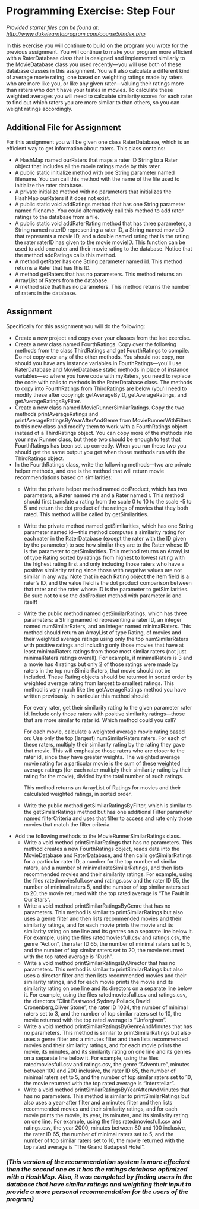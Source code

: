 # Programming Exercise: Step Four

_Provided starter files can be found at: http://www.dukelearntoprogram.com/course5/index.php_

In this exercise you will continue to build on the program you wrote for the previous assignment. You will continue to make your program more efficient with a RaterDatabase class that is designed and implemented similarly to the MovieDatabase class you used recently—you will use both of these database classes in this assignment. You will also calculate a different kind of average movie rating, one based on weighting ratings made by raters who are more like you, or like any given rater—valuing their ratings more than raters who don't have your tastes in movies. To calculate these weighted averages you will need to calculate similarity scores for each rater to find out which raters you are more similar to than others, so you can weight ratings accordingly.

## Additional File for Assignment
For this assignment you will be given one class RaterDatabase, which is an efficient way to get information about raters. This class contains:
- A HashMap named ourRaters that maps a rater ID String to a Rater object that includes all the movie ratings made by this rater. 
- A public static initialize method with one String parameter named filename. You can call this method with the name of the file used to initialize the rater database.
- A private initialize method with no parameters that initializes the HashMap ourRaters if it does not exist. 
- A public static void addRatings method that has one String parameter named filename. You could alternatively call this method to add rater ratings to the database from a file. 
- A public static void addRaterRating method that has three parameters, a String named raterID representing a rater ID, a String named movieID that represents a movie ID, and a double named rating that is the rating the rater raterID has given to the movie movieID. This function can be used to add one rater and their movie rating to the database. Notice that the method addRatings calls this method. 
- A method getRater has one String parameter named id. This method returns a Rater that has this ID. 
- A method getRaters that has no parameters. This method returns an ArrayList of Raters from the database. 
- A method size that has no parameters. This method returns the number of raters in the database. 

## Assignment
Specifically for this assignment you will do the following:
- Create a new project and copy over your classes from the last exercise.
- Create a new class named FourthRatings. Copy over the following methods from the class ThirdRatings and get FourthRatings to compile. Do not copy over any of the other methods. You should not copy, nor should you have any instance variables in FourthRatings—you'll use RaterDatabase and MovieDatabase static methods in place of instance variables—so where you have code with myRaters, you need to replace the code with calls to methods in the RaterDatabase class. The methods to copy into FourthRatings from ThirdRatings are below (you'll need to modify these after copying): getAverageByID, getAverageRatings, and getAverageRatingsByFilter.
- Create a new class named MovieRunnerSimilarRatings. Copy the two methods printAverageRatings and printAverageRatingsByYearAfterAndGenre from MovieRunnerWithFilters to this new class and modify them to work with a FourthRatings object instead of a ThirdRatings object. You can copy more of the methods into your new Runner class, but these two should be enough to test that FourthRatings has been set up correctly. When you run these two you should get the same output you get when those methods run with the ThirdRatings object.
- In the FourthRatings class, write the following methods—two are private helper methods, and one is the method that will return movie recommendations based on similarities:
  - Write the private helper method named dotProduct, which has two parameters, a Rater named me and a Rater named r. This method should first translate a rating from the scale 0 to 10 to the scale -5 to 5 and return the dot product of the ratings of movies that they both rated. This method will be called by getSimilarities.
  - Write the private method named getSimilarities, which has one String parameter named id—this method computes a similarity rating for each rater in the RaterDatabase (except the rater with the ID given by the parameter) to see how similar they are to the Rater whose ID is the parameter to getSimilarities. This method returns an ArrayList of type Rating sorted by ratings from highest to lowest rating with the highest rating first and only including those raters who have a positive similarity rating since those with negative values are not similar in any way. Note that in each Rating object the item field is a rater’s ID, and the value field is the dot product comparison between that rater and the rater whose ID is the parameter to getSimilarities. Be sure not to use the dotProduct method with parameter id and itself!
  - Write the public method named getSimilarRatings, which has three parameters: a String named id representing a rater ID, an integer named numSimilarRaters, and an integer named minimalRaters. This method should return an ArrayList of type Rating, of movies and their weighted average ratings using only the top numSimilarRaters with positive ratings and including only those movies that have at least minimalRaters ratings from those most similar raters (not just minimalRaters ratings overall). For example, if minimalRaters is 3 and a movie has 4 ratings but only 2 of those ratings were made by raters in the top numSimilarRaters, that movie should not be included. These Rating objects should be returned in sorted order by weighted average rating from largest to smallest ratings. This method is very much like the getAverageRatings method you have written previously. In particular this method should:
  
    For every rater, get their similarity rating to the given parameter rater id. Include only those raters with positive similarity ratings—those that are more similar to rater id. Which method could you call?
  
    For each movie, calculate a weighted average movie rating based on: Use only the top (largest) numSimilarRaters raters. For each of these raters, multiply their similarity rating by the rating they gave that movie. This will emphasize those raters who are closer to the rater id, since they have greater weights. The weighted average movie rating for a particular movie is the sum of these weighted average ratings (for each rater multiply their similarity rating by their rating for the movie), divided by the total number of such ratings.
    
    This method returns an ArrayList of Ratings for movies and their calculated weighted ratings, in sorted order. 
  - Write the public method getSimilarRatingsByFilter, which is similar to the getSimilarRatings method but has one additional Filter parameter named filterCriteria and uses that filter to access and rate only those movies that match the filter criteria. 
- Add the following methods to the MovieRunnerSimilarRatings class.
  - Write a void method printSimilarRatings that has no parameters. This method creates a new FourthRatings object, reads data into the MovieDatabase and RaterDatabase, and then calls getSimilarRatings for a particular rater ID, a number for the top number of similar raters, and a number of minimal rateSimilarRatings, and then lists recommended movies and their similarity ratings. For example, using the files ratedmoviesfull.csv and ratings.csv and the rater ID 65, the number of minimal raters 5, and the number of top similar raters set to 20, the movie returned with the top rated average is “The Fault in Our Stars”.
  - Write a void method printSimilarRatingsByGenre that has no parameters. This method is similar to printSimilarRatings but also uses a genre filter and then lists recommended movies and their similarity ratings, and for each movie prints the movie and its similarity rating on one line and its genres on a separate line below it. For example, using the files ratedmoviesfull.csv and ratings.csv, the genre “Action”,  the rater ID 65, the number of minimal raters set to 5, and the number of top similar raters set to 20, the movie returned with the top rated average is “Rush”.
  - Write a void method printSimilarRatingsByDirector that has no parameters. This method is similar to printSimilarRatings but also uses a director filter and then lists recommended movies and their similarity ratings, and for each movie prints the movie and its similarity rating on one line and its directors on a separate line below it. For example, using the files ratedmoviesfull.csv and ratings.csv, the directors “Clint Eastwood,Sydney Pollack,David Cronenberg,Oliver Stone”, the rater ID 1034, the number of minimal raters set to 3, and the number of top similar raters set to 10, the movie returned with the top rated average is “Unforgiven”.
  - Write a void method printSimilarRatingsByGenreAndMinutes that has no parameters. This method is similar to printSimilarRatings but also uses a genre filter and a minutes filter and then lists recommended movies and their similarity ratings, and for each movie prints the movie, its minutes, and its similarity rating on one line and its genres on a separate line below it. For example, using the files ratedmoviesfull.csv and ratings.csv, the genre “Adventure”,  minutes between 100 and 200 inclusive, the rater ID 65, the number of minimal raters set to 5, and the number of top similar raters set to 10, the movie returned with the top rated average is “Interstellar”.
  - Write a void method printSimilarRatingsByYearAfterAndMinutes that has no parameters. This method is similar to printSimilarRatings but also uses a year-after filter and a minutes filter and then lists recommended movies and their similarity ratings, and for each movie prints the movie, its year, its minutes, and its similarity rating on one line. For example, using the files ratedmoviesfull.csv and ratings.csv, the year 2000, minutes between 80 and 100 inclusive, the rater ID 65, the number of minimal raters set to 5, and the number of top similar raters set to 10, the movie returned with the top rated average is “The Grand Budapest Hotel”.

### _(This version of the recommendation system is more effecient than the second one as it has the ratings database optimized with a HashMap. Also, it was completed by finding users in the database that have similar ratings and weighting their input to provide a more personal recommendation for the users of the program)_